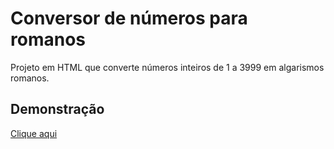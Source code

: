 # Conversor de números para romanos

Projeto em HTML que converte números inteiros de 1 a 3999 em algarismos romanos.

## Demonstração

[Clique aqui](https://suchorski.github.io/Conversor-de-Romanos/)